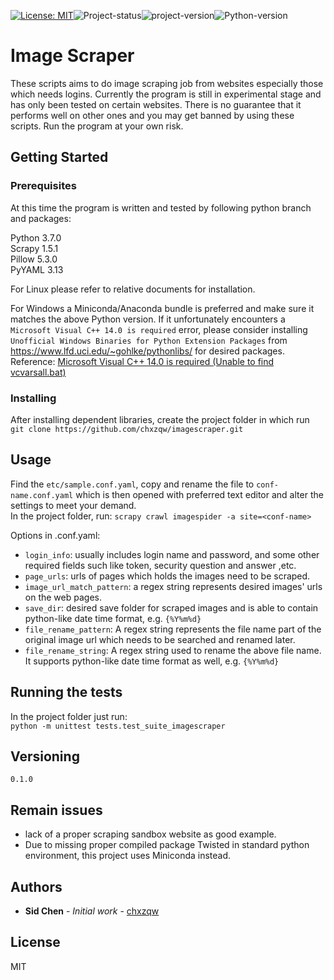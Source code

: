 [![License: MIT](https://img.shields.io/badge/License-MIT-brightgreen.svg)](https://github.com/chxzqw/imagescraper/blob/master/LICENSE)![Project-status](https://img.shields.io/badge/Status-experimental-red.svg)![project-version](https://img.shields.io/badge/version-0.1.0-red.svg)![Python-version](https://img.shields.io/badge/Python-3.7.0-blue.svg)

# Image Scraper

These scripts aims to do image scraping job from websites especially those which needs logins. Currently the program is still in experimental stage and has only been tested on certain websites. There is no guarantee that it performs well on other ones and you may get banned by using these scripts. Run the program at your own risk.

## Getting Started

### Prerequisites

At this time the program is written and tested by following python branch and packages:

Python 3.7.0  
Scrapy 1.5.1  
Pillow 5.3.0  
PyYAML 3.13  

For Linux please refer to relative documents for installation.

For Windows a Miniconda/Anaconda bundle is preferred and make sure it matches the above Python version.
If it unfortunately encounters a `Microsoft Visual C++ 14.0 is required` error, please consider installing `Unofficial Windows Binaries for Python Extension Packages` from <https://www.lfd.uci.edu/~gohlke/pythonlibs/> for desired packages.  
Reference: [Microsoft Visual C++ 14.0 is required (Unable to find vcvarsall.bat)](https://stackoverflow.com/questions/29846087/microsoft-visual-c-14-0-is-required-unable-to-find-vcvarsall-bat)

### Installing

After installing dependent libraries, create the project folder in which run  
`git clone https://github.com/chxzqw/imagescraper.git`  

## Usage

Find the `etc/sample.conf.yaml`, copy and rename the file to `conf-name.conf.yaml` which is then opened with preferred text editor and alter the settings to meet your demand.  
In the project folder, run:
`scrapy crawl imagespider -a site=<conf-name>`

Options in <conf-name>.conf.yaml:
* `login_info`: usually includes login name and password, and some other required fields such like token, security question and answer ,etc.
* `page_urls`: urls of pages which holds the images need to be scraped.
* `image_url_match_pattern`: a regex string represents desired images' urls on the web pages.
* `save_dir`: desired save folder for scraped images and is able to contain python-like date time format, e.g. `{%Y%m%d}`
* `file_rename_pattern`: A regex string represents the file name part of the original image url which needs to be searched and renamed later.
* `file_rename_string`: A regex string used to rename the above file name. It supports python-like date time format as well, e.g. `{%Y%m%d}`

## Running the tests

In the project folder just run:  
`python -m unittest tests.test_suite_imagescraper`

## Versioning

`0.1.0`

## Remain issues

* lack of a proper scraping sandbox website as good example.
* Due to missing proper compiled package Twisted in standard python environment, this project uses Miniconda instead.

## Authors

* **Sid Chen** - *Initial work* - [chxzqw](https://github.com/chxzqw)

## License

MIT
